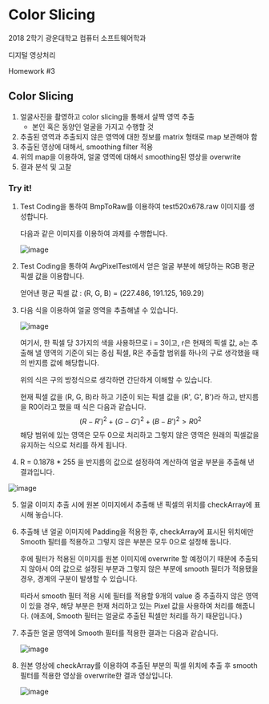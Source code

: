 # Color Slicing

2018 2학기 광운대학교 컴퓨터 소프트웨어학과

디지털 영상처리

Homework #3

## Color Slicing

1. 얼굴사진을 촬영하고 color slicing을 통해서 살짝 영역 추출
    -  본인 혹은 동양인 얼굴을 가지고 수행할 것
2. 추출된 영역과 추출되지 않은 영역에 대한 정보를 matrix 형태로 map 보관해야 함
3. 추출된 영상에 대해서, smoothing filter 적용
4. 위의 map을 이용하여, 얼굴 영역에 대해서 smoothing된 영상을 overwrite
5. 결과 분석 및 고찰

### Try it!

1. Test Coding을 통하여 BmpToRaw를 이용하여 test520x678.raw 이미지를 생성합니다.

   다음과 같은 이미지를 이용하여 과제를 수행합니다.

   ![image](https://user-images.githubusercontent.com/36066656/49152686-ed5f8f80-f356-11e8-84e5-b6a3e5530e80.png)

2. Test Coding을 통하여 AvgPixelTest에서 얻은 얼굴 부분에 해당하는 RGB 평균 픽셀 값을 이용합니다.

   얻어낸 평균 픽셀 값 : (R, G, B) = (227.486, 191.125, 169.29)

3. 다음 식을 이용하여 얼굴 영역을 추출해낼 수 있습니다.

   ![image](https://user-images.githubusercontent.com/36066656/49203535-00706f00-f3ec-11e8-9025-23ac5f8a1c0d.png)

   여기서, 한 픽셀 당 3가지의 색을 사용하므로 i = 3이고, r은 현재의 픽셀 값, a는 추출해 낼 영역의 기준이 되는 중심 픽셀, R은 추출할 범위를 하나의 구로 생각했을 때의 반지름 값에 해당합니다.

   위의 식은 구의 방정식으로 생각하면 간단하게 이해할 수 있습니다.

   현재 픽셀 값을 (R, G, B)라 하고 기준이 되는 픽셀 값을 (R', G', B')라 하고, 반지름을 R0이라고 했을 때 식은 다음과 같습니다.
   $$
   (R - R')^2 + (G - G')^2 + (B - B')^2 > R0^2
   $$
   해당 범위에 있는 영역은 모두 0으로 처리하고 그렇지 않은 영역은 원래의 픽셀값을 유지하는 식으로 처리를 하게 됩니다. 

4. R = 0.1878 * 255 을 반지름의 값으로 설정하여 계산하여 얼굴 부분을 추출해 낸 결과입니다.

![image](https://user-images.githubusercontent.com/36066656/49157582-7bda0e00-f363-11e8-9e5d-e7ed4fd2ae4e.png)

5. 얼굴 이미지 추출 시에 원본 이미지에서 추출해 낸 픽셀의 위치를 checkArray에 표시해 놓습니다. 

6. 추출해 낸 얼굴 이미지에 Padding을 적용한 후, checkArray에 표시된 위치에만 Smooth 필터를 적용하고 그렇지 않은 부분은 모두 0으로 설정해 둡니다. 

   후에 필터가 적용된 이미지를 원본 이미지에 overwrite 할 예정이기 때문에 추출되지 않아서 0의 값으로 설정된 부분과 그렇지 않은 부분에 smooth 필터가 적용됐을 경우, 경계의 구분이 발생할 수 있습니다.

   따라서 smooth 필터 적용 시에 필터를 적용할 9개의 value 중 추출하지 않은 영역이 있을 경우, 해당 부분은 현재 처리하고 있는 Pixel 값을 사용하여 처리를 해줍니다. (애초에, Smooth 필터는 얼굴로 추출된 픽셀만 처리를 하기 때문입니다.)

7. 추출한 얼굴 영역에 Smooth 필터를 적용한 결과는 다음과 같습니다.

   ![image](https://user-images.githubusercontent.com/36066656/49203652-5f35e880-f3ec-11e8-8bb2-63ef5ba57e2e.png)

8. 원본 영상에 checkArray를 이용하여 추출된 부분의 픽셀 위치에 추출 후 smooth 필터를 적용한 영상을 overwrite한 결과 영상입니다.

   ![image](https://user-images.githubusercontent.com/36066656/49203686-8391c500-f3ec-11e8-80b4-5e2f182d676d.png)